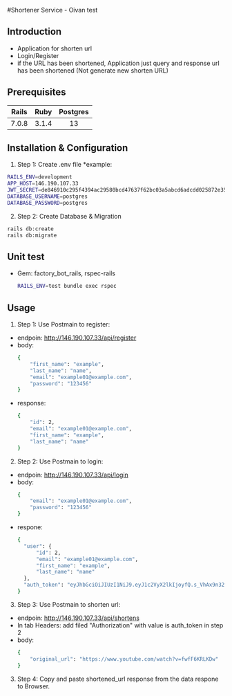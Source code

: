 #Shortener Service - Oivan test

## Introduction
- Application for shorten url
- Login/Register
- if the URL has been shortened, Application just query and response url has been shortened (Not generate new shorten URL)

## Prerequisites

  |       Rails       |      Ruby        | Postgres     |
  | :------------:|:-------------:|:-----:|
  |    7.0.8          |        3.1.4       |  13    |

## Installation & Configuration

  1. Step 1: Create .env file *example:

  ```sh
  RAILS_ENV=development
  APP_HOST=146.190.107.33
  JWT_SECRET=de846910c295f4394ac29580bcd47637f62bc03a5abcd6adcdd025872e35af11526d577a0886b2d2973cc8b8b957457b0ceea6399e4d38f96ecec1f446cac7c1
  DATABASE_USERNAME=postgres
  DATABASE_PASSWORD=postgres
  ```

  2. Step 2: Create Database & Migration

  ```sh
  rails db:create
  rails db:migrate
  ```

## Unit test
- Gem: factory_bot_rails, rspec-rails
  ```sh
  RAILS_ENV=test bundle exec rspec
  ```

## Usage
1. Step 1: Use Postmain to register:
 - endpoin: http://146.190.107.33/api/register
 - body:
    ```sh
    {
        "first_name": "example",
        "last_name": "name",
        "email": "example01@example.com",
        "password": "123456"
    }
    ```
  - response:
    ```sh
    {
        "id": 2,
        "email": "example01@example.com",
        "first_name": "example",
        "last_name": "name"
    }
    ```
2. Step 2: Use Postmain to login:
 - endpoin: http://146.190.107.33/api/login
 - body:
    ```sh
    {
        "email": "example01@example.com",
        "password": "123456"
    }
    ```
  - respone:
    ```sh
    {
      "user": {
          "id": 2,
          "email": "example01@example.com",
          "first_name": "example",
          "last_name": "name"
      },
      "auth_token": "eyJhbGciOiJIUzI1NiJ9.eyJ1c2VyX2lkIjoyfQ.s_VhAx9n322eHsCWA8a63NWdeRfRYnxEDkCaf5ovRvQ"
    }
    ```
3. Step 3: Use Postmain to shorten url:
 - endpoin: http://146.190.107.33/api/shortens
 - In tab Headers: add filed "Authorization" with value is auth_token in step 2
 - body:
    ```sh
    {
        "original_url": "https://www.youtube.com/watch?v=fwfF6KRLKDw"
    }
    ```

3. Step 4: Copy and paste shortened_url response from the data respone to Browser.
